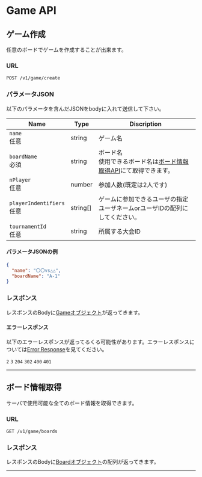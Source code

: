 # Game API

## ゲーム作成

任意のボードでゲームを作成することが出来ます。

### URL

```
POST /v1/game/create
```

### パラメータJSON

以下のパラメータを含んだJSONをbodyに入れて送信して下さい。

| Name                       | Type     | Discription                                       |
| -------------------------- | -------- | ------------------------------------------------- |
| `name`<br>任意               | string   | ゲーム名                                              |
| `boardName`<br>必須          | string   | ボード名<br>使用できるボード名は[ボード情報取得API](#ボード情報取得)にて取得できます。 |
| `nPlayer`<br>任意            | number   | 参加人数(既定は2人です)                                     |
| `playerIndentifiers`<br>任意 | string[] | ゲームに参加できるユーザの指定<br>ユーザネームorユーザIDの配列にしてください。       |
| `tournamentId`<br>任意       | string   | 所属する大会ID                                          |

#### パラメータJSONの例

```JSON
{
  "name": "〇〇vs△△",
  "boardName": "A-1"
}
```

### レスポンス

レスポンスのBodyに[Gameオブジェクト](./data.md#Game)が返ってきます。

#### エラーレスポンス

以下のエラーレスポンスが返ってるくる可能性があります。エラーレスポンスについては[Error Response](./error.md)を見てください。

`2` `3` `204` `302` `400` `401`

---

## ボード情報取得

サーバで使用可能な全てのボード情報を取得できます。

### URL

```
GET /v1/game/boards
```

### レスポンス

レスポンスのBodyに[Boardオブジェクト](./data.md#Board)の配列が返ってきます。

---
